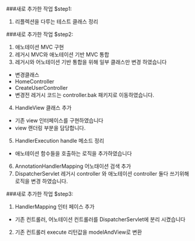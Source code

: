 ###새로 추가한 작업 $step1:
1. 리플렉션을 다루는 테스트 클래스 정리

###새로 추가한 작업 $step2:
1. 애노테이션 MVC 구현
2. 레거시 MVC와 애노테이션 기반 MVC 통합
3. 레거시와 어노테이션 기반 통합을 위해 일부 클래스만 변경 하였습니다
- 변경클래스
- HomeController
- CreateUserController
- 변경전 레거시 코드는 controller.bak 패키지로 이동하였습니다.
4. HandleView 클래스 추가
- 기존 view 인터페이스를 구현하였습니다
- view 랜더링 부분을 담당합니다.
5. HandlerExecution handle 메소드 정리
- 애노테이션 함수들을 호출하는 로직을 추가하였습니다
6. AnnotationHandlerMapping 어노태이션 검색 추가
7. DispatcherServlet 레거시 controller 와 애노테이션 controller 둘다 쓰기위해 로직을 변경 하였습니다.

###새로 추가한 작업 $step3:
1. HandlerMapping 인터 페이스 추가
- 기존 컨트롤러, 어노테이션 컨트롤러를 DispatcherServlet에 분리 시켰습니다
2. 기존 컨트롤러 execute 리턴값을 modelAndView로 변환